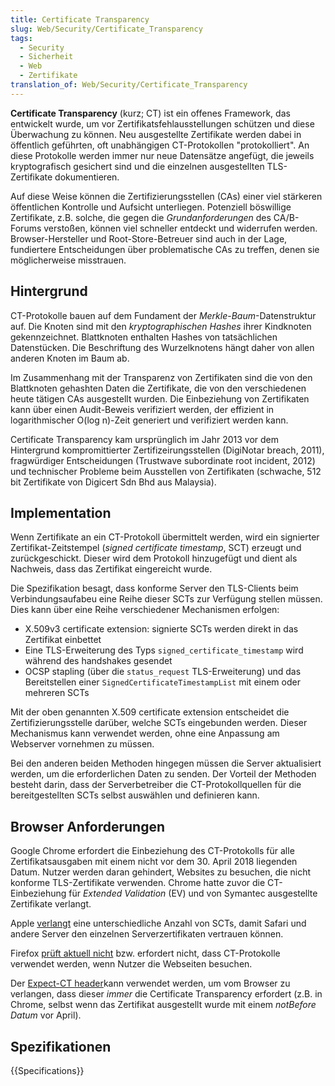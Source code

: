 ```yaml
---
title: Certificate Transparency
slug: Web/Security/Certificate_Transparency
tags:
  - Security
  - Sicherheit
  - Web
  - Zertifikate
translation_of: Web/Security/Certificate_Transparency
---
```

**Certificate Transparency** (kurz; CT) ist ein offenes Framework, das entwickelt wurde, um vor Zertifikatsfehlausstellungen schützen und diese Überwachung zu können. Neu ausgestellte Zertifikate werden dabei in öffentlich geführten, oft unabhängigen CT-Protokollen "protokolliert". An diese Protokolle werden immer nur neue Datensätze angefügt, die jeweils kryptografisch gesichert sind und die einzelnen ausgestellten TLS-Zertifikate dokumentieren.

Auf diese Weise können die Zertifizierungsstellen (CAs) einer viel stärkeren öffentlichen Kontrolle und Aufsicht unterliegen. Potenziell böswillige Zertifikate, z.B. solche, die gegen die _Grundanforderungen_ des CA/B-Forums verstoßen, können viel schneller entdeckt und widerrufen werden. Browser-Hersteller und Root-Store-Betreuer sind auch in der Lage, fundiertere Entscheidungen über problematische CAs zu treffen, denen sie möglicherweise misstrauen.

## Hintergrund

CT-Protokolle bauen auf dem Fundament der _Merkle_-_Baum_-Datenstruktur auf. Die Knoten sind mit den _kryptographischen Hashes_ ihrer Kindknoten gekennzeichnet. Blattknoten enthalten Hashes von tatsächlichen Datenstücken. Die Beschriftung des Wurzelknotens hängt daher von allen anderen Knoten im Baum ab.

Im Zusammenhang mit der Transparenz von Zertifikaten sind die von den Blattknoten gehashten Daten die Zertifikate, die von den verschiedenen heute tätigen CAs ausgestellt wurden. Die Einbeziehung von Zertifikaten kann über einen Audit-Beweis verifiziert werden, der effizient in logarithmischer O(log n)-Zeit generiert und verifiziert werden kann.

Certificate Transparency kam ursprünglich im Jahr 2013 vor dem Hintergrund kompromittierter Zertifizeirungsstellen (DigiNotar breach, 2011), fragwürdiger Entscheidungen (Trustwave subordinate root incident, 2012) und technischer Probleme beim Ausstellen von Zertifikaten (schwache, 512 bit Zertifikate von Digicert Sdn Bhd aus Malaysia).

## Implementation

Wenn Zertifikate an ein CT-Protokoll übermittelt werden, wird ein signierter Zertifikat-Zeitstempel (_signed certificate timestamp_, SCT) erzeugt und zurückgeschickt. Dieser wird dem Protokoll hinzugefügt und dient als Nachweis, dass das Zertifikat eingereicht wurde.

Die Spezifikation besagt, dass konforme Server den TLS-Clients beim Verbindungsaufabeu eine Reihe dieser SCTs zur Verfügung stellen müssen. Dies kann über eine Reihe verschiedener Mechanismen erfolgen:

- X.509v3 certificate extension: signierte SCTs werden direkt in das Zertifikat einbettet
- Eine TLS-Erweiterung des Typs `signed_certificate_timestamp` wird während des handshakes gesendet
- OCSP stapling (über die `status_request` TLS-Erweiterung) und das Bereitstellen einer `SignedCertificateTimestampList` mit einem oder mehreren SCTs

Mit der oben genannten X.509 certificate extension entscheidet die Zertifizierungsstelle darüber, welche SCTs eingebunden werden. Dieser Mechanismus kann verwendet werden, ohne eine Anpassung am Webserver vornehmen zu müssen.

Bei den anderen beiden Methoden hingegen müssen die Server aktualisiert werden, um die erforderlichen Daten zu senden. Der Vorteil der Methoden besteht darin, dass der Serverbetreiber die CT-Protokollquellen für die bereitgestellten SCTs selbst auswählen und definieren kann.

## Browser Anforderungen

Google Chrome erfordert die Einbeziehung des CT-Protokolls für alle Zertifikatsausgaben mit einem nicht vor dem 30. April 2018 liegenden Datum. Nutzer werden daran gehindert, Websites zu besuchen, die nicht konforme TLS-Zertifikate verwenden. Chrome hatte zuvor die CT-Einbeziehung für _Extended Validation_ (EV) und von Symantec ausgestellte Zertifikate verlangt.

Apple [verlangt](https://support.apple.com/en-gb/HT205280) eine unterschiedliche Anzahl von SCTs, damit Safari und andere Server den einzelnen Serverzertifikaten vertrauen können.

Firefox [prüft aktuell nicht](https://bugzilla.mozilla.org/show_bug.cgi?id=1281469) bzw. erfordert nicht, dass CT-Protokolle verwendet werden, wenn Nutzer die Webseiten besuchen.

Der [Expect-CT header](/de/docs/Web/HTTP/Headers/Expect-CT)kann verwendet werden, um vom Browser zu verlangen, dass dieser _immer_ die Certificate Transparency erfordert (z.B. in Chrome, selbst wenn das Zertifikat ausgestellt wurde mit einem _notBefore Datum_ vor April).

## Spezifikationen

{{Specifications}}
